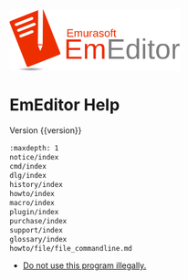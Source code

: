 [<img src="_static/logo-minified.svg" width="300">](https://www.emeditor.com/)

# EmEditor Help

Version {{version}}

```{toctree}
:maxdepth: 1
notice/index
cmd/index
dlg/index
history/index
howto/index
macro/index
plugin/index
purchase/index
support/index
glossary/index
howto/file/file_commandline.md
```

- [Do not use this program illegally.](notice/illegal_usage)
